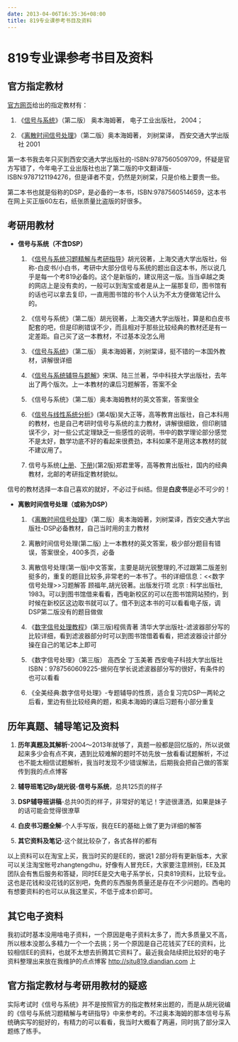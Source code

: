```yaml
---
date: 2013-04-06T16:35:36+08:00
title: 819专业课参考书目及资料
---
```


# 819专业课参考书目及资料

## 官方指定教材

[官方网页](http://yzb.sjtu.edu.cn/information/master/cksm.htm)给出的指定教材有：

1.  《[信号与系统](http://book.douban.com/subject/1062827/ "信号与系统")》（第二版） 奥本海姆著， 电子工业出版社， 2004；

2.  《[离散时间信号处理](http://book.douban.com/subject/1095234/ "离散时间信号处理")》（第二版）奥本海姆著， 刘树棠译，
    西安交通大学出版社 2001

第一本书我去年只买到西安交通大学出版社的-ISBN:9787560509709，怀疑是官方写错了，今年电子工业出版社也出了第二版的中文翻译版-ISBN:9787121194276，但是译者不变，仍然是刘树棠，只是价格上要贵一些。

第二本书也就是俗称的DSP，是必备的一本书，ISBN:9787560514659，这本书在网上买正版60左右，纸张质量比盗版的好很多。

<!--more-->
## 考研用教材

-   **信号与系统（不含DSP）**

    1.  《[信号与系统习题精解与考研指导](http://book.douban.com/subject/3351442/ "信号与系统习题精解与考研指导")》胡光锐著，上海交通大学出版社，俗称-白皮书/小白书，考研中大部分信号与系统的题出自这本书，所以说几乎是每一个考819必备的。这个是新版的，建议用这一版。当当卓越之类的网店上是没有卖的，一般可以到淘宝或者是从上一届那复印，图书馆有的话也可以拿去复印，一直用图书馆的书个人认为不太方便做笔记什么的。

    2.  《信号与系统》（第二版）胡光锐著，上海交通大学出版社，算是和白皮书配套的吧，但是印刷错误不少，而且相对于那些比较经典的教材还是有一定差距。自己买了这一本教材，不过基本没怎么用

    3.  《[信号与系统](http://book.douban.com/subject/1062827/ "信号与系统")》（第二版）
        奥本海姆著，刘树棠译，挺不错的一本国外教材，讲解很详细

    4.  《[信号与系统辅导与题解](http://book.douban.com/subject/10788445/ "信号与系统辅导与题解")》宋琪、陆三兰著，华中科技大学出版社，去年出了两个版次。上一本教材的课后习题解答，答案不全

    5.  《信号与系统》（第二版）奥本海姆教材的英文答案，答案很全

    6.  《[信号与线性系统分析](http://信号与线性系统分析 "信号与线性系统分析")》(第4版)吴大正等，高等教育出版社，自己本科用的教材，也是自己考研时信号与系统的主力教材，讲解很细致，但印刷错误不少，对一些公式定理缺乏一些感性的说明，书中的数学理论部分感觉不是太好，数学功底不好的看起来很费劲，本科如果不是用这本教材的就不建议用了。

    7.  信号与系统([上册](http://book.douban.com/subject/1139562/ "上册")、[下册](http://book.douban.com/subject/1117423/ "下册"))(第2版)郑君里等，高等教育出版社，国内的经典教材，北邮的考研指定教材貌似。

信号的教材选择一本自己喜欢的就好，不必过于纠结。但是**白皮书**是必不可少的！

-   **离散时间信号处理（或称为DSP）**

    1.  《[离散时间信号处理](http://book.douban.com/subject/1095234/ "离散时间信号处理")》（第二版）奥本海姆著，刘树棠译，西安交通大学出版社-DSP必备教材，自己当时用的主力教材

    2.  离散时间信号处理(第二版) 上一本教材的英文答案，极少部分题目有错误，答案很全，400多页，必备

    3.  离散信号处理(第一版)中文答案，主要是胡光锐整理的,不过跟第二版差别挺多的，重复的题目比较多,非常老的一本书了。书的详细信息：<<数字信号处理>>习题解答 顾福年,胡光锐著。出版发行项 北京 : 科学出版社, 1983。可以到图书馆借来看看，西电新校区的可以在图书馆网站预约，到时候在新校区这边取书就可以了。借不到这本书的可以看看电子版，调DSP第二版没有的题目做做

    4.  《[数字信号处理教程](http://book.douban.com/subject/2016015/ "数字信号处理教程")》(第三版)程佩青著 清华大学出版社-滤波器部分写的比较详细，看到滤波器部分时可以到图书馆借着看看，把滤波器设计部分操在自己的笔记本上即可

    5.  《数字信号处理》（第三版） 高西全 丁玉美著 西安电子科技大学出版社 ISBN：9787560609225-据何在学长说滤波器部分写的很好，有条件的也可以看看

    6.  《全美经典:数字信号处理》-专题辅导的性质，适合复习完DSP一两轮之后看，里边有些比较经典的题，和奥本海姆的课后习题有小部分重复

## 历年真题、辅导笔记及资料

1.  **历年真题及其解析**-2004～2013年就够了，真题一般都是回忆版的，所以说做起来多少会有点不爽，遇到比较难解的题时不妨先放一放看看试题解析，不过也不能太相信试题解析，我当时发现不少错误解法，后期我会把自己做的答案传到我的点点博客

2.  **辅导班笔记By胡光锐**-**信号与系统**，总共125页的样子

3.  **DSP辅导班讲稿**-总共90页的样子，非常好的笔记！字迹很潇洒，如果是妹子的话可能会觉得很潦草

4.  **白皮书习题全解**-个人手写版，我在EE的基础上做了更为详细的解答

5.  **其它资料及笔记**-这个就比较杂了，各式各样的都有

以上资料可以在淘宝上买，我当时买的是EE的，据说1 2部分将有更新版本，大家可以关注淘宝帐号zhangtengdhu，好像有人冒充EE，大家要注意辨别，EE及其团队会有售后服务和答疑，同时EE是交大电子系学长，只卖819资料，比较专业。这也是花钱和没花钱的区别吧，免费的东西服务质量还是存在不少问题的。西电的有想要资料的也可以从我这里买，不低于成本价即可。

## 其它电子资料

我初试时基本没用啥电子资料，一个原因是电子资料太多了，而大多质量又不高，所以根本没那么多精力一个一个去挑；另一个原因是自己花钱买了EE的资料，比较相信EE的资料，也就不太想去折腾其它资料了。最近我会陆续把比较好的电子资料整理出来放在我维护的点点博客
<http://sjtu819.diandian.com> 上

## 官方指定教材与考研用教材的疑惑

实际考试时《信号与系统》并不是按照官方的指定教材来出题的，而是从胡光锐编的《信号与系统习题精解与考研指导》中来参考的。不过奥本海姆的那本信号与系统确实写的挺好的，有精力的可以看看，我当时大概看了两遍，同时挑了部分深入题练了练手。